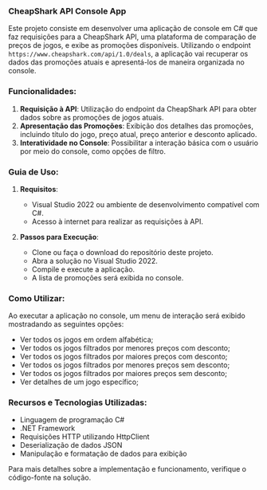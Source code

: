 ### CheapShark API Console App

Este projeto consiste em desenvolver uma aplicação de console em C# que faz requisições para a CheapShark API, uma plataforma de comparação de preços de jogos, e exibe as promoções disponíveis. Utilizando o endpoint `https://www.cheapshark.com/api/1.0/deals`, a aplicação vai recuperar os dados das promoções atuais e apresentá-los de maneira organizada no console.

### Funcionalidades:

1. **Requisição à API**: Utilização do endpoint da CheapShark API para obter dados sobre as promoções de jogos atuais.
2. **Apresentação das Promoções**: Exibição dos detalhes das promoções, incluindo título do jogo, preço atual, preço anterior e desconto aplicado.
3. **Interatividade no Console**: Possibilitar a interação básica com o usuário por meio do console, como opções de filtro.

### Guia de Uso:

1. **Requisitos**:
    - Visual Studio 2022 ou ambiente de desenvolvimento compatível com C#.
    - Acesso à internet para realizar as requisições à API.

2. **Passos para Execução**:
    - Clone ou faça o download do repositório deste projeto.
    - Abra a solução no Visual Studio 2022.
    - Compile e execute a aplicação.
    - A lista de promoções será exibida no console.

### Como Utilizar:

Ao executar a aplicação no console, um menu de interação será exibido mostradando as seguintes opções: 
  - Ver todos os jogos em ordem alfabética;
  - Ver todos os jogos filtrados por menores preços com desconto;
  - Ver todos os jogos filtrados por maiores preços com desconto;
  - Ver todos os jogos filtrados por menores preços sem desconto;
  - Ver todos os jogos filtrados por maiores preços sem desconto;
  - Ver detalhes de um jogo específico; 

### Recursos e Tecnologias Utilizadas:

- Linguagem de programação C#
- .NET Framework
- Requisições HTTP utilizando HttpClient
- Deserialização de dados JSON
- Manipulação e formatação de dados para exibição

Para mais detalhes sobre a implementação e funcionamento, verifique o código-fonte na solução.
